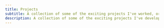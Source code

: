 ```yaml
---
title: Projects
subtitle: A collection of some of the exciting projects I've worked, or currently working on. All of the projects are made on my free time and most of them are Open Source.
description: A collection of some of the exciting projects I've developed, or currently developing. These include modern JavaScript and TypeScript web applications and websites.
---
```

